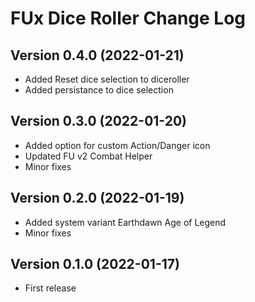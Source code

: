 # FUx Dice Roller Change Log

## Version 0.4.0 (2022-01-21)
- Added Reset dice selection to diceroller
- Added persistance to dice selection

## Version 0.3.0 (2022-01-20)
- Added option for custom Action/Danger icon
- Updated FU v2 Combat Helper
- Minor fixes

## Version 0.2.0 (2022-01-19)
- Added system variant Earthdawn Age of Legend
- Minor fixes

## Version 0.1.0 (2022-01-17)
- First release
